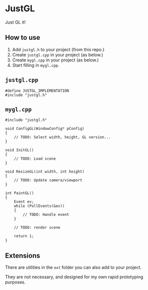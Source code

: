# JustGL
Just GL it!

## How to use
1. Add `justgl.h` to your project (from this repo.)
2. Create `justgl.cpp` in your project (as below.)
3. Create `mygl.cpp` in your project (as below.)
4. Start filling in `mygl.cpp`.

## `justgl.cpp`
    #define JUSTGL_IMPLEMENTATION
    #include "justgl.h"

## `mygl.cpp`
    #include "justgl.h"

    void ConfigGL(WindowConfig* pConfig)
    {
        // TODO: Select width, height, GL version...
    }
    
    void InitGL()
    {
        // TODO: Load scene
    }
    
    void ResizeGL(int width, int height)
    {
        // TODO: Update camera/viewport
    }
    
    int PaintGL()
    {
        Event ev;
        while (PollEvents(&ev))
        {
            // TODO: Handle event
        }

        // TODO: render scene
        
        return 1;
    }

## Extensions

There are utilities in the `ext` folder you can also add to your project.

They are not necessary, and designed for my own rapid prototyping purposes.
